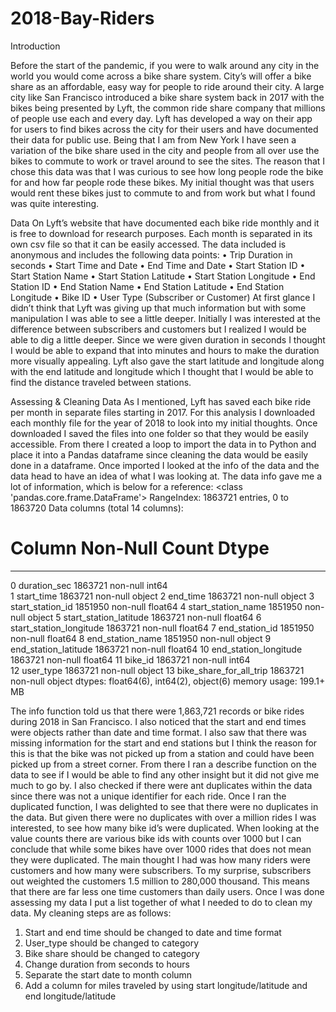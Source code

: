 # 2018-Bay-Riders

Introduction

Before the start of the pandemic, if you were to walk around any city in the world you would come across a bike share system.  City’s will offer a bike share as an affordable, easy way for people to ride around their city. A large city like San Francisco introduced a bike share system back in 2017 with the bikes being presented by Lyft, the common ride share company that millions of people use each and every day. Lyft has developed a way on their app for users to find bikes across the city for their users and have documented their data for public use. Being that I am from New York I have seen a variation of the bike share used in the city and people from all over use the bikes to commute to work or travel around to see the sites. The reason that I chose this data was that I was curious to see how long people rode the bike for and how far people rode these bikes. My initial thought was that users would rent these bikes just to commute to and from work but what I found was quite interesting. 

Data
On Lyft’s website that have documented each bike ride monthly and it is free to download for research purposes. Each month is separated in its own csv file so that it can be easily accessed. The data included is anonymous and includes the following data points:
•	Trip Duration in seconds
•	Start Time and Date
•	End Time and Date
•	Start Station ID
•	Start Station Name
•	Start Station Latitude
•	Start Station Longitude
•	End Station ID
•	End Station Name
•	End Station Latitude
•	End Station Longitude
•	Bike ID
•	User Type (Subscriber or Customer)
At first glance I didn’t think that Lyft was giving up that much information but with some manipulation I was able to see a little deeper. Initially I was interested at the difference between subscribers and customers but I realized I would be able to dig a little deeper. Since we were given duration in seconds I thought I would be able to expand that into minutes and hours to make the duration more visually appealing. Lyft also gave the start latitude and longitude along with the end latitude and longitude which I thought that I would be able to find the distance traveled between stations.  

Assessing & Cleaning Data
As I mentioned, Lyft has saved each bike ride per month in separate files starting in 2017. For this analysis I downloaded each monthly file for the year of 2018 to look into my initial thoughts. Once downloaded I saved the files into one folder so that they would be easily accessible. From there I created a loop to import the data in to Python and place it into a Pandas dataframe since cleaning the data would be easily done in a dataframe.
Once imported I looked at the info of the data and the data head to have an idea of what I was looking at. The data info gave me a lot of information, which is below for a reference:
<class 'pandas.core.frame.DataFrame'>
RangeIndex: 1863721 entries, 0 to 1863720
Data columns (total 14 columns):
 #   Column                   Non-Null Count    Dtype  
---  ------                   --------------    -----  
 0   duration_sec             1863721 non-null  int64  
 1   start_time               1863721 non-null  object 
 2   end_time                 1863721 non-null  object 
 3   start_station_id         1851950 non-null  float64
 4   start_station_name       1851950 non-null  object 
 5   start_station_latitude   1863721 non-null  float64
 6   start_station_longitude  1863721 non-null  float64
 7   end_station_id           1851950 non-null  float64
 8   end_station_name         1851950 non-null  object 
 9   end_station_latitude     1863721 non-null  float64
 10  end_station_longitude    1863721 non-null  float64
 11  bike_id                  1863721 non-null  int64  
 12  user_type                1863721 non-null  object 
 13  bike_share_for_all_trip  1863721 non-null  object 
dtypes: float64(6), int64(2), object(6)
memory usage: 199.1+ MB

The info function told us that there were 1,863,721 records or bike rides during 2018 in San Francisco. I also noticed that the start and end times were objects rather than date and time format. I also saw that there was missing information for the start and end stations but I think the reason for this is that the bike was not picked up from a station and could have been picked up from a street corner.
 From there I ran a describe function on the data to see if I would be able to find any other insight but it did not give me much to go by. I also checked if there were ant duplicates within the data since there was not a unique identifier for each ride. Once I ran the duplicated function, I was delighted to see that there were no duplicates in the data. But given there were no duplicates with over a million rides I was interested, to see how many bike id’s were duplicated. When looking at the value counts there are various bike ids with counts over 1000 but I can conclude that while some bikes have over 1000 rides that does not mean they were duplicated. 
The main thought I had was how many riders were customers and how many were subscribers. To my surprise, subscribers out weighted the customers 1.5 million to 280,000 thousand. This means that there are far less one time customers than daily users. 
Once I was done assessing my data I put a list together of what I needed to do to clean my data. My cleaning steps are as follows:
1.	Start and end time should be changed to date and time format
2.	User_type should be changed to category
3.	Bike share should be changed to category
4.	Change duration from seconds to hours
5.	Separate the start date to month column
6.	Add a column for miles traveled by using start longitude/latitude and end longitude/latitude 
